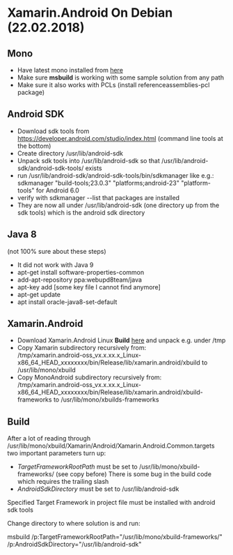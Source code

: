 # Xamarin.Android On Debian (22.02.2018)

## Mono

- Have latest mono installed from [here](http://www.mono-project.com/download/stable/#download-lin)
- Make sure **msbuild** is working with some sample solution from any path
- Make sure it also works with PCLs (install referenceassemblies-pcl package)

## Android SDK

- Download sdk tools from https://developer.android.com/studio/index.html (command line tools at the bottom)
- Create directory /usr/lib/android-sdk
- Unpack sdk tools into /usr/lib/android-sdk so that /usr/lib/android-sdk/android-sdk-tools/ exists
- run /usr/lib/android-sdk/android-sdk-tools/bin/sdkmanager like e.g.:  
   sdkmanager "build-tools;23.0.3" "platforms;android-23" "platform-tools" for Android 6.0
- verify with sdkmanager --list that packages are installed
- They are now all under /usr/lib/android-sdk (one directory up from the sdk tools) which is the  android sdk directory
 
## Java 8

(not 100% sure about these steps)

- It did not work with Java 9
- apt-get install software-properties-common
- add-apt-repository ppa:webupd8team/java
- apt-key add [some key file I cannot find anymore]
- apt-get update
- apt install oracle-java8-set-default

## Xamarin.Android

- Download Xamarin.Android Linux **Build** [here](https://jenkins.mono-project.com/view/Xamarin.Android/job/xamarin-android-linux/lastSuccessfulBuild/Azure/) and unpack e.g. under /tmp
- Copy Xamarin subdirectory recursively from:  
    /tmp/xamarin.android-oss_vx.x.xx.x_Linux-x86_64_HEAD_xxxxxxxx/bin/Release/lib/xamarin.android/xbuild to /usr/lib/mono/xbuild 
- Copy MonoAndroid subdirectory recursively from:  
    /tmp/xamarin.android-oss_vx.x.xx.x_Linux-x86_64_HEAD_xxxxxxxx/bin/Release/lib/xamarin.android/xbuild-frameworks to /usr/lib/mono/xbuilds-frameworks

## Build

After a lot of reading through /usr/lib/mono/xbuild/Xamarin/Android/Xamarin.Android.Common.targets two important parameters turn 
up:

- *TargetFrameworkRootPath* must be set to /usr/lib/mono/xbuild-frameworks/ (see copy before) There is some bug in the build code which requires the trailing slash
- *AndroidSdkDirectory* must be set to /usr/lib/android-sdk

Specified Target Framework in project file must be installed with android sdk tools

Change directory to where solution is and run:

 msbuild /p:TargetFrameworkRootPath="/usr/lib/mono/xbuild-frameworks/" /p:AndroidSdkDirectory="/usr/lib/android-sdk"